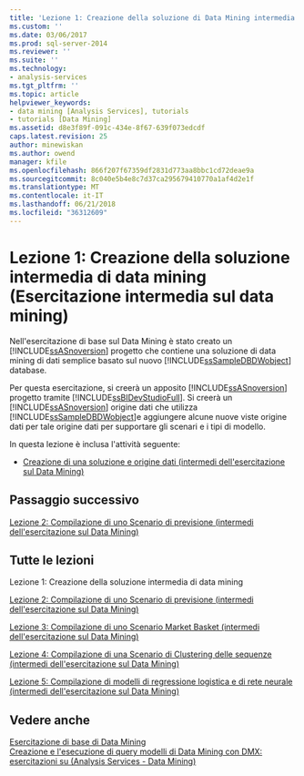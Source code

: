 ```yaml
---
title: 'Lezione 1: Creazione della soluzione di Data Mining intermedia dei dati (esercitazione intermedia di Data Mining) | Documenti Microsoft'
ms.custom: ''
ms.date: 03/06/2017
ms.prod: sql-server-2014
ms.reviewer: ''
ms.suite: ''
ms.technology:
- analysis-services
ms.tgt_pltfrm: ''
ms.topic: article
helpviewer_keywords:
- data mining [Analysis Services], tutorials
- tutorials [Data Mining]
ms.assetid: d8e3f89f-091c-434e-8f67-639f073edcdf
caps.latest.revision: 25
author: minewiskan
ms.author: owend
manager: kfile
ms.openlocfilehash: 866f207f67359df2831d773aa8bbc1cd72deae9a
ms.sourcegitcommit: 8c040e5b4e8c7d37ca295679410770a1af4d2e1f
ms.translationtype: MT
ms.contentlocale: it-IT
ms.lasthandoff: 06/21/2018
ms.locfileid: "36312609"
---
```

# <a name="lesson-1-creating-the-intermediate-data-mining-solution-intermediate-data-mining-tutorial"></a>Lezione 1: Creazione della soluzione intermedia di data mining (Esercitazione intermedia sul data mining)
  Nell'esercitazione di base sul Data Mining è stato creato un [!INCLUDE[ssASnoversion](../includes/ssasnoversion-md.md)] progetto che contiene una soluzione di data mining di dati semplice basato sul nuovo [!INCLUDE[ssSampleDBDWobject](../includes/sssampledbdwobject-md.md)] database.  
  
 Per questa esercitazione, si creerà un apposito [!INCLUDE[ssASnoversion](../includes/ssasnoversion-md.md)] progetto tramite [!INCLUDE[ssBIDevStudioFull](../includes/ssbidevstudiofull-md.md)]. Si creerà un [!INCLUDE[ssASnoversion](../includes/ssasnoversion-md.md)] origine dati che utilizza [!INCLUDE[ssSampleDBDWobject](../includes/sssampledbdwobject-md.md)]e aggiungere alcune nuove viste origine dati per tale origine dati per supportare gli scenari e i tipi di modello.  
  
 In questa lezione è inclusa l'attività seguente:  
  
-   [Creazione di una soluzione e origine dati &#40;intermedi dell'esercitazione sul Data Mining&#41;](../../2014/tutorials/creating-a-solution-and-data-source-intermediate-data-mining-tutorial.md)  
  
## <a name="next-step"></a>Passaggio successivo  
 [Lezione 2: Compilazione di uno Scenario di previsione &#40;intermedi dell'esercitazione sul Data Mining&#41;](../../2014/tutorials/lesson-2-building-a-forecasting-scenario-intermediate-data-mining-tutorial.md)  
  
## <a name="all-lessons"></a>Tutte le lezioni  
 Lezione 1: Creazione della soluzione intermedia di data mining  
  
 [Lezione 2: Compilazione di uno Scenario di previsione &#40;intermedi dell'esercitazione sul Data Mining&#41;](../../2014/tutorials/lesson-2-building-a-forecasting-scenario-intermediate-data-mining-tutorial.md)  
  
 [Lezione 3: Compilazione di uno Scenario Market Basket &#40;intermedi dell'esercitazione sul Data Mining&#41;](../../2014/tutorials/lesson-3-building-a-market-basket-scenario-intermediate-data-mining-tutorial.md)  
  
 [Lezione 4: Compilazione di una Scenario di Clustering delle sequenze &#40;intermedi dell'esercitazione sul Data Mining&#41;](../../2014/tutorials/lesson-4-build-sequence-clustering-scenario-intermediate-data-mining.md)  
  
 [Lezione 5: Compilazione di modelli di regressione logistica e di rete neurale &#40;intermedi dell'esercitazione sul Data Mining&#41;](../../2014/tutorials/lesson-5-build-models-intermediate-data-mining-tutorial.md)  
  
## <a name="see-also"></a>Vedere anche  
 [Esercitazione di base di Data Mining](../../2014/tutorials/basic-data-mining-tutorial.md)   
 [Creazione e l'esecuzione di query modelli di Data Mining con DMX: esercitazioni su &#40;Analysis Services - Data Mining&#41;](../../2014/tutorials/create-query-data-mining-models-dmx-tutorials.md)  
  
  
